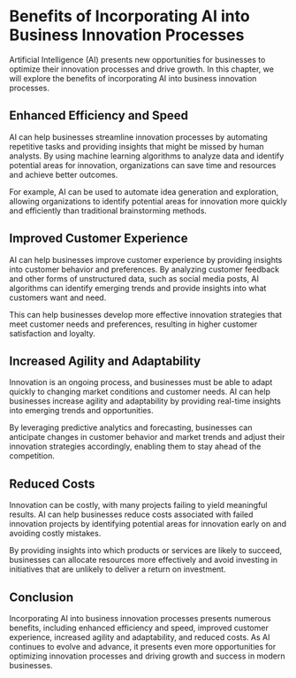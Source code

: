 Benefits of Incorporating AI into Business Innovation Processes
================================================================================================================

Artificial Intelligence (AI) presents new opportunities for businesses to optimize their innovation processes and drive growth. In this chapter, we will explore the benefits of incorporating AI into business innovation processes.

Enhanced Efficiency and Speed
-----------------------------

AI can help businesses streamline innovation processes by automating repetitive tasks and providing insights that might be missed by human analysts. By using machine learning algorithms to analyze data and identify potential areas for innovation, organizations can save time and resources and achieve better outcomes.

For example, AI can be used to automate idea generation and exploration, allowing organizations to identify potential areas for innovation more quickly and efficiently than traditional brainstorming methods.

Improved Customer Experience
----------------------------

AI can help businesses improve customer experience by providing insights into customer behavior and preferences. By analyzing customer feedback and other forms of unstructured data, such as social media posts, AI algorithms can identify emerging trends and provide insights into what customers want and need.

This can help businesses develop more effective innovation strategies that meet customer needs and preferences, resulting in higher customer satisfaction and loyalty.

Increased Agility and Adaptability
----------------------------------

Innovation is an ongoing process, and businesses must be able to adapt quickly to changing market conditions and customer needs. AI can help businesses increase agility and adaptability by providing real-time insights into emerging trends and opportunities.

By leveraging predictive analytics and forecasting, businesses can anticipate changes in customer behavior and market trends and adjust their innovation strategies accordingly, enabling them to stay ahead of the competition.

Reduced Costs
-------------

Innovation can be costly, with many projects failing to yield meaningful results. AI can help businesses reduce costs associated with failed innovation projects by identifying potential areas for innovation early on and avoiding costly mistakes.

By providing insights into which products or services are likely to succeed, businesses can allocate resources more effectively and avoid investing in initiatives that are unlikely to deliver a return on investment.

Conclusion
----------

Incorporating AI into business innovation processes presents numerous benefits, including enhanced efficiency and speed, improved customer experience, increased agility and adaptability, and reduced costs. As AI continues to evolve and advance, it presents even more opportunities for optimizing innovation processes and driving growth and success in modern businesses.
